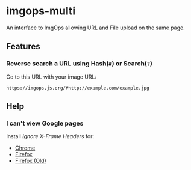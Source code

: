 # imgops-multi

An interface to ImgOps allowing URL and File upload on the same page.

## Features

### Reverse search a URL using Hash(`#`) or Search(`?`)

Go to this URL with your image URL:

```
https://imgops.js.org/#http://example.com/example.jpg
```

## Help

### I can't view Google pages

Install *Ignore X-Frame Headers* for:

* [Chrome](https://chrome.google.com/webstore/detail/ignore-x-frame-headers/gleekbfjekiniecknbkamfmkohkpodhe)
* [Firefox](https://addons.mozilla.org/en-US/firefox/addon/ignore-x-frame-options-ff-57/)
* [Firefox (Old)](https://addons.mozilla.org/en-us/firefox/addon/ignore-x-frame-options/)
